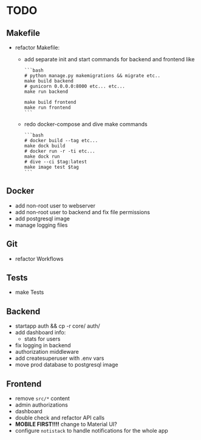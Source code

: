 # TODO

## Makefile

- refactor Makefile:
  - add separate init and start commands for backend and frontend like

        ```bash
        # python manage.py makemigrations && migrate etc..
        make build backend
        # gunicorn 0.0.0.0:8000 etc... etc...
        make run backend

        make build frontend
        make run frontend
        ```

  - redo docker-compose and dive make commands

        ```bash
        # docker build --tag etc...
        make dock build
        # docker run -r -ti etc...
        make dock run
        # dive --ci $tag:latest
        make image test $tag
        ```

## Docker

- add non-root user to webserver
- add non-root user to backend and fix file permissions
- add postgresql image
- manage logging files

## Git

- refactor Workflows

## Tests

- make Tests

## Backend

- startapp auth && cp -r core/ auth/
- add dashboard info:
  - stats for users
- fix logging in backend
- authorization middleware
- add createsuperuser with .env vars
- move prod database to postgresql image

## Frontend

- remove `src/*`  content
- admin authorizations
- dashboard
- double check and refactor API calls
- **MOBILE FIRST!!!!** change to Material UI?
- configure `notistack`  to handle notifications for the whole app

